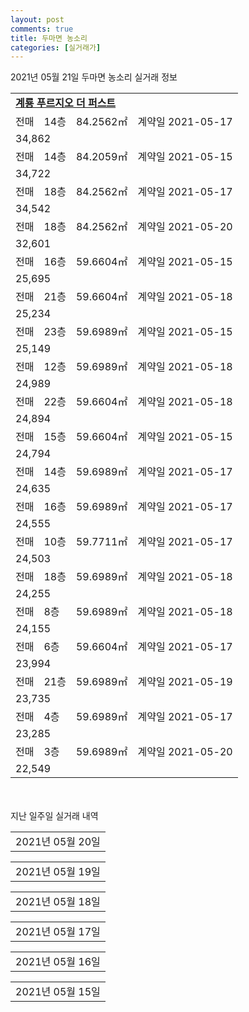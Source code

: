 ```yaml
---
layout: post
comments: true
title: 두마면 농소리
categories: [실거래가]
---
```


2021년 05월 21일 두마면 농소리 실거래 정보

<table>
  <tr>
    <td colspan="4" style="font-weight: bold;"><a href="https://search.naver.com/search.naver?query=계룡 푸르지오 더 퍼스트">계룡 푸르지오 더 퍼스트</a></td>
  </tr>
    
  <tr>
    <td>전매</td>
    <td>14층</td>
    <td>84.2562㎡</td>
    <td>계약일 2021-05-17</td>
  </tr>
  <tr>
    <td colspan="4">34,862</td>
  </tr>
    
  <tr>
    <td>전매</td>
    <td>14층</td>
    <td>84.2059㎡</td>
    <td>계약일 2021-05-15</td>
  </tr>
  <tr>
    <td colspan="4">34,722</td>
  </tr>
    
  <tr>
    <td>전매</td>
    <td>18층</td>
    <td>84.2562㎡</td>
    <td>계약일 2021-05-17</td>
  </tr>
  <tr>
    <td colspan="4">34,542</td>
  </tr>
    
  <tr>
    <td>전매</td>
    <td>18층</td>
    <td>84.2562㎡</td>
    <td>계약일 2021-05-20</td>
  </tr>
  <tr>
    <td colspan="4">32,601</td>
  </tr>
    
  <tr>
    <td>전매</td>
    <td>16층</td>
    <td>59.6604㎡</td>
    <td>계약일 2021-05-15</td>
  </tr>
  <tr>
    <td colspan="4">25,695</td>
  </tr>
    
  <tr>
    <td>전매</td>
    <td>21층</td>
    <td>59.6604㎡</td>
    <td>계약일 2021-05-18</td>
  </tr>
  <tr>
    <td colspan="4">25,234</td>
  </tr>
    
  <tr>
    <td>전매</td>
    <td>23층</td>
    <td>59.6989㎡</td>
    <td>계약일 2021-05-15</td>
  </tr>
  <tr>
    <td colspan="4">25,149</td>
  </tr>
    
  <tr>
    <td>전매</td>
    <td>12층</td>
    <td>59.6989㎡</td>
    <td>계약일 2021-05-18</td>
  </tr>
  <tr>
    <td colspan="4">24,989</td>
  </tr>
    
  <tr>
    <td>전매</td>
    <td>22층</td>
    <td>59.6604㎡</td>
    <td>계약일 2021-05-18</td>
  </tr>
  <tr>
    <td colspan="4">24,894</td>
  </tr>
    
  <tr>
    <td>전매</td>
    <td>15층</td>
    <td>59.6604㎡</td>
    <td>계약일 2021-05-15</td>
  </tr>
  <tr>
    <td colspan="4">24,794</td>
  </tr>
    
  <tr>
    <td>전매</td>
    <td>14층</td>
    <td>59.6989㎡</td>
    <td>계약일 2021-05-17</td>
  </tr>
  <tr>
    <td colspan="4">24,635</td>
  </tr>
    
  <tr>
    <td>전매</td>
    <td>16층</td>
    <td>59.6989㎡</td>
    <td>계약일 2021-05-17</td>
  </tr>
  <tr>
    <td colspan="4">24,555</td>
  </tr>
    
  <tr>
    <td>전매</td>
    <td>10층</td>
    <td>59.7711㎡</td>
    <td>계약일 2021-05-17</td>
  </tr>
  <tr>
    <td colspan="4">24,503</td>
  </tr>
    
  <tr>
    <td>전매</td>
    <td>18층</td>
    <td>59.6989㎡</td>
    <td>계약일 2021-05-18</td>
  </tr>
  <tr>
    <td colspan="4">24,255</td>
  </tr>
    
  <tr>
    <td>전매</td>
    <td>8층</td>
    <td>59.6989㎡</td>
    <td>계약일 2021-05-18</td>
  </tr>
  <tr>
    <td colspan="4">24,155</td>
  </tr>
    
  <tr>
    <td>전매</td>
    <td>6층</td>
    <td>59.6604㎡</td>
    <td>계약일 2021-05-17</td>
  </tr>
  <tr>
    <td colspan="4">23,994</td>
  </tr>
    
  <tr>
    <td>전매</td>
    <td>21층</td>
    <td>59.6989㎡</td>
    <td>계약일 2021-05-19</td>
  </tr>
  <tr>
    <td colspan="4">23,735</td>
  </tr>
    
  <tr>
    <td>전매</td>
    <td>4층</td>
    <td>59.6989㎡</td>
    <td>계약일 2021-05-17</td>
  </tr>
  <tr>
    <td colspan="4">23,285</td>
  </tr>
    
  <tr>
    <td>전매</td>
    <td>3층</td>
    <td>59.6989㎡</td>
    <td>계약일 2021-05-20</td>
  </tr>
  <tr>
    <td colspan="4">22,549</td>
  </tr>
    
</table>
    
<div style="margin-top: 50px; margin-bottom: 13px">지난 일주일 실거래 내역</div>

  <table style="width: 100%; margin-bottom: 1px">
      <tr class="header">
        <td>2021년 05월 20일</td>
      </tr>
      <tr class="child" style="display: none">
        <td>
            
        <table>
          <tr>
            <td colspan="4" style="font-weight: bold;"><a href="https://search.naver.com/search.naver?query=실거래정보없음">실거래정보없음</a></td>
          </tr>

        </table>
    
        </td>
      </tr>
  </table>
    
  <table style="width: 100%; margin-bottom: 1px">
      <tr class="header">
        <td>2021년 05월 19일</td>
      </tr>
      <tr class="child" style="display: none">
        <td>
            
        <table>
          <tr>
            <td colspan="4" style="font-weight: bold;"><a href="https://search.naver.com/search.naver?query=계룡 푸르지오 더 퍼스트">계룡 푸르지오 더 퍼스트</a></td>
          </tr>

          <tr>
            <td>전매</td>
            <td>20층</td>
            <td>84.2562㎡</td>
            <td>계약일 2021-05-17</td>
          </tr>
          <tr>
            <td colspan="4">36,062</td>
          </tr>
    
          <tr>
            <td>전매</td>
            <td>23층</td>
            <td>84.2562㎡</td>
            <td>계약일 2021-05-17</td>
          </tr>
          <tr>
            <td colspan="4">35,655</td>
          </tr>
    
          <tr>
            <td>전매</td>
            <td>11층</td>
            <td>84.1596㎡</td>
            <td>계약일 2021-05-17</td>
          </tr>
          <tr>
            <td colspan="4">33,913</td>
          </tr>
    
          <tr>
            <td>전매</td>
            <td>6층</td>
            <td>59.6989㎡</td>
            <td>계약일 2021-05-14</td>
          </tr>
          <tr>
            <td colspan="4">24,616</td>
          </tr>
    
          <tr>
            <td>전매</td>
            <td>17층</td>
            <td>59.6604㎡</td>
            <td>계약일 2021-05-17</td>
          </tr>
          <tr>
            <td colspan="4">24,174</td>
          </tr>
    
          <tr>
            <td>전매</td>
            <td>7층</td>
            <td>59.6989㎡</td>
            <td>계약일 2021-05-17</td>
          </tr>
          <tr>
            <td colspan="4">22,400</td>
          </tr>
    
        </table>
    
        </td>
      </tr>
  </table>
    
  <table style="width: 100%; margin-bottom: 1px">
      <tr class="header">
        <td>2021년 05월 18일</td>
      </tr>
      <tr class="child" style="display: none">
        <td>
            
        <table>
          <tr>
            <td colspan="4" style="font-weight: bold;"><a href="https://search.naver.com/search.naver?query=계룡 푸르지오 더 퍼스트">계룡 푸르지오 더 퍼스트</a></td>
          </tr>

          <tr>
            <td>전매</td>
            <td>21층</td>
            <td>84.1596㎡</td>
            <td>계약일 2021-05-13</td>
          </tr>
          <tr>
            <td colspan="4">36,609</td>
          </tr>
    
          <tr>
            <td>전매</td>
            <td>21층</td>
            <td>84.0947㎡</td>
            <td>계약일 2021-05-17</td>
          </tr>
          <tr>
            <td colspan="4">35,640</td>
          </tr>
    
          <tr>
            <td>전매</td>
            <td>10층</td>
            <td>84.2562㎡</td>
            <td>계약일 2021-05-14</td>
          </tr>
          <tr>
            <td colspan="4">33,042</td>
          </tr>
    
          <tr>
            <td>전매</td>
            <td>1층</td>
            <td>84.2562㎡</td>
            <td>계약일 2021-05-14</td>
          </tr>
          <tr>
            <td colspan="4">32,463</td>
          </tr>
    
          <tr>
            <td>전매</td>
            <td>7층</td>
            <td>59.6989㎡</td>
            <td>계약일 2021-05-14</td>
          </tr>
          <tr>
            <td colspan="4">24,083</td>
          </tr>
    
          <tr>
            <td>전매</td>
            <td>7층</td>
            <td>59.6604㎡</td>
            <td>계약일 2021-05-14</td>
          </tr>
          <tr>
            <td colspan="4">23,294</td>
          </tr>
    
        </table>
    
        </td>
      </tr>
  </table>
    
  <table style="width: 100%; margin-bottom: 1px">
      <tr class="header">
        <td>2021년 05월 17일</td>
      </tr>
      <tr class="child" style="display: none">
        <td>
            
        <table>
          <tr>
            <td colspan="4" style="font-weight: bold;"><a href="https://search.naver.com/search.naver?query=실거래정보없음">실거래정보없음</a></td>
          </tr>

        </table>
    
        </td>
      </tr>
  </table>
    
  <table style="width: 100%; margin-bottom: 1px">
      <tr class="header">
        <td>2021년 05월 16일</td>
      </tr>
      <tr class="child" style="display: none">
        <td>
            
        <table>
          <tr>
            <td colspan="4" style="font-weight: bold;"><a href="https://search.naver.com/search.naver?query=실거래정보없음">실거래정보없음</a></td>
          </tr>

        </table>
    
        </td>
      </tr>
  </table>
    
  <table style="width: 100%; margin-bottom: 1px">
      <tr class="header">
        <td>2021년 05월 15일</td>
      </tr>
      <tr class="child" style="display: none">
        <td>
            
        <table>
          <tr>
            <td colspan="4" style="font-weight: bold;"><a href="https://search.naver.com/search.naver?query=실거래정보없음">실거래정보없음</a></td>
          </tr>

        </table>
    
        </td>
      </tr>
  </table>
    

